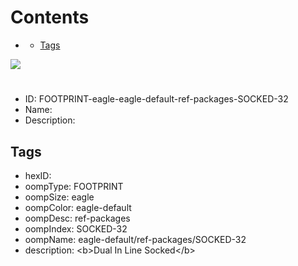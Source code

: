 



Contents
========

* [](#)
	* [Tags](#tags)
  
![][im]
# 

- ID: FOOTPRINT-eagle-eagle-default-ref-packages-SOCKED-32
- Name: 
- Description: 

## Tags

- hexID: 
- oompType: FOOTPRINT
- oompSize: eagle
- oompColor: eagle-default
- oompDesc: ref-packages
- oompIndex: SOCKED-32
- oompName: eagle-default/ref-packages/SOCKED-32
- description: &lt;b&gt;Dual In Line Socked&lt;/b&gt;



[im]: image.png
